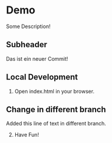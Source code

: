 # Demo

Some Description!

## Subheader

Das ist ein neuer Commit!

## Local Development

1. Open index.html in your browser.

## Change in different branch

Added this line of text in different branch.

2. Have Fun!